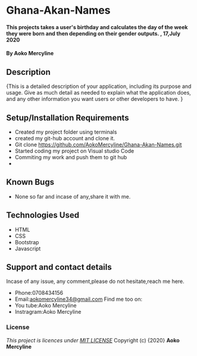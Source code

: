 # Ghana-Akan-Names
#### This projects takes a user's birthday and calculates the day of the week they were born and then depending on their gender outputs. , 17,July 2020
#### By **Aoko Mercyline**
## Description
{This is a detailed description of your application, including its purpose and usage.  Give as much detail as needed to explain what the application does, and any other information you want users or other developers to have. }
## Setup/Installation Requirements
* Created my project folder using terminals
* created my git-hub account and clone it.
* Git clone https://github.com/AokoMercyline/Ghana-Akan-Names.git
* Started coding my project on Visual studio Code
* Commiting my work and push them to git hub
* 
## Known Bugs
* None so far and incase of any,share it with me.
## Technologies Used
* HTML
* CSS
* Bootstrap
* Javascript
## Support and contact details
Incase of any issue, any comment,please do not hesitate,reach me here.
* Phone:0708434156
* Email:aokomercyline34@gmail.com
Find me too on:
* You tube:Aoko Mercyline
* Instragram:Aoko Mercyline
### License
*This project is licences under <a href="https://opensource.org/licenses/MIT"> MIT LICENSE</a>*
Copyright (c) {2020} **Aoko Mercyline**